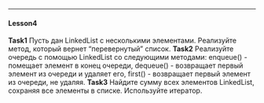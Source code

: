 ---
#### Lesson4

__Task1__ Пусть дан LinkedList с несколькими элементами. Реализуйте метод, который вернет “перевернутый” список.
__Task2__  Реализуйте очередь с помощью LinkedList со следующими методами: enqueue() - помещает элемент в конец очереди, dequeue() - возвращает первый элемент из очереди и удаляет его, first() - возвращает первый элемент из очереди, не удаляя.
__Task3__  Найдите сумму всех элементов LinkedList, сохраняя все элементы в списке. Используйте итератор.
